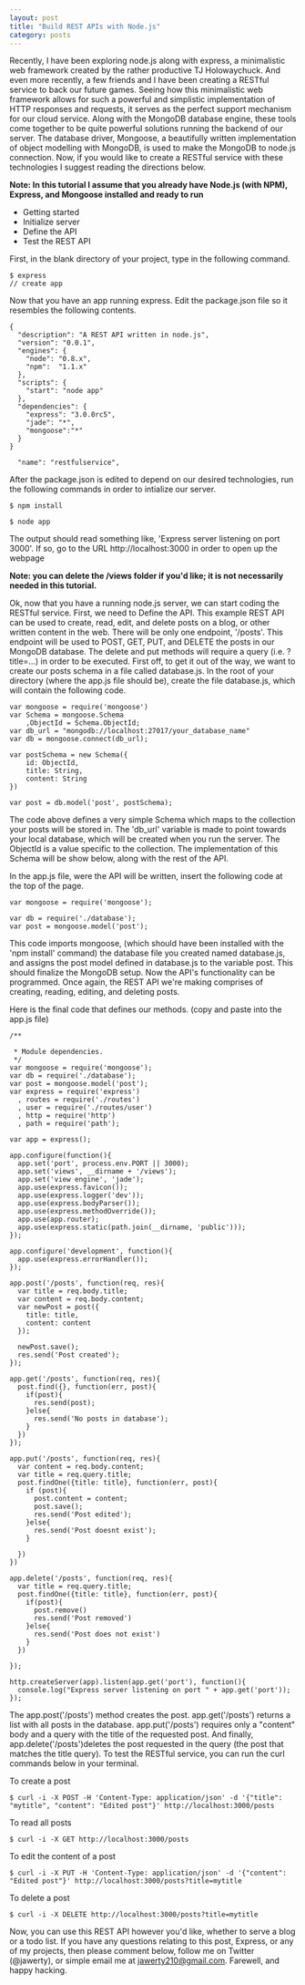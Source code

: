 ```yaml
---
layout: post
title: "Build REST APIs with Node.js"
category: posts
---
```


Recently, I have been exploring node.js along with express, a minimalistic web framework created by the rather productive TJ Holowaychuck. And even more recently, a few friends and I have been creating a RESTful service to back our future games. Seeing how this minimalistic web framework allows for such a powerful and simplistic implementation of HTTP responses and requests, it serves as the perfect support mechanism for our cloud service. Along with the MongoDB database engine, these tools come together to be quite powerful solutions running the backend of our server. The database driver, Mongoose, a beautifully written implementation of object modelling with MongoDB, is used to make the MongoDB to node.js connection. Now, if you would like to create a RESTful service with these technologies I suggest reading the directions below.

**Note: In this tutorial I assume that you already have Node.js (with NPM), Express, and Mongoose installed and ready to run**

* Getting started
* Initialize server
* Define the API
* Test the REST API

First, in the blank directory of your project, type in the following command.
    
    $ express
    // create app

Now that you have an app running express. Edit the package.json file so it resembles the following contents.

    {
      "description": "A REST API written in node.js",
      "version": "0.0.1",
      "engines": {
        "node": "0.8.x",
        "npm":  "1.1.x"
      },
      "scripts": {
        "start": "node app"
      },
      "dependencies": {
        "express": "3.0.0rc5", 
        "jade": "*",
        "mongoose":"*" 
      }
    }

      "name": "restfulservice",

After the package.json is edited to depend on our desired technologies, run the following commands in order to intialize our server.

    $ npm install

    $ node app

The output should read something like, 'Express server listening on port 3000'. If so, go to the URL http://localhost:3000 in order to open up the webpage


**Note: you can delete the /views folder if you'd like; it is not necessarily needed in this tutorial.**


Ok, now that you have a running node.js server, we can start coding the RESTful service. First, we need to Define the API. This example REST API can be used to create, read, edit, and delete posts on a blog, or other written content in the web. There will be only one endpoint, '/posts'. This endpoint will be used to POST, GET, PUT, and DELETE the posts in our MongoDB database. The delete and put methods will require a query (i.e. ?title=...) in order to be executed. First off, to get it out of the way, we want to create our posts schema in a file called database.js. In the root of your directory (where the app.js file should be), create the file database.js, which will contain the following code. 

    var mongoose = require('mongoose')
    var Schema = mongoose.Schema
        ,ObjectId = Schema.ObjectId;
    var db_url = "mongodb://localhost:27017/your_database_name"
    var db = mongoose.connect(db_url);

    var postSchema = new Schema({
        id: ObjectId,
        title: String,
        content: String
    })

    var post = db.model('post', postSchema);

The code above defines a very simple Schema which maps to the collection your posts will be stored in. The 'db_url' variable is made to point towards your local database, which will be created when you run the server. The ObjectId is a value specific to the collection. The implementation of this Schema will be show below, along with the rest of the API.

In the app.js file, were the API will be written, insert the following code at the top of the page.
    
    var mongoose = require('mongoose');

    var db = require('./database');
    var post = mongoose.model('post');

This code imports mongoose, (which should have been installed with the 'npm install' command) the database file you created named database.js, and assigns the post model defined in database.js to the variable post. This should finalize the MongoDB setup. Now the API's functionality can be programmed. Once again, the REST API we're making comprises of creating, reading, editing, and deleting posts. 


Here is the final code that defines our methods. (copy and paste into the app.js file) 

    /**

     * Module dependencies.
     */
    var mongoose = require('mongoose');
    var db = require('./database');
    var post = mongoose.model('post');
    var express = require('express')
      , routes = require('./routes')
      , user = require('./routes/user')
      , http = require('http')
      , path = require('path');

    var app = express();

    app.configure(function(){
      app.set('port', process.env.PORT || 3000);
      app.set('views', __dirname + '/views');
      app.set('view engine', 'jade');
      app.use(express.favicon());
      app.use(express.logger('dev'));
      app.use(express.bodyParser());
      app.use(express.methodOverride());
      app.use(app.router);
      app.use(express.static(path.join(__dirname, 'public')));
    });

    app.configure('development', function(){
      app.use(express.errorHandler());
    });

    app.post('/posts', function(req, res){
      var title = req.body.title;
      var content = req.body.content;
      var newPost = post({
        title: title,
        content: content
      });

      newPost.save();
      res.send('Post created');
    });

    app.get('/posts', function(req, res){
      post.find({}, function(err, post){
        if(post){
          res.send(post);
        }else{
          res.send('No posts in database');
        }
      })
    });

    app.put('/posts', function(req, res){
      var content = req.body.content;
      var title = req.query.title;
      post.findOne({title: title}, function(err, post){
        if (post){
          post.content = content;
          post.save();
          res.send('Post edited');
        }else{
          res.send('Post doesnt exist');
        }

      })
    })

    app.delete('/posts', function(req, res){
      var title = req.query.title;
      post.findOne({title: title}, function(err, post){
        if(post){
          post.remove()
          res.send('Post removed')
        }else{
          res.send('Post does not exist')
        }
      })

    });

    http.createServer(app).listen(app.get('port'), function(){
      console.log("Express server listening on port " + app.get('port'));
    });

The app.post('/posts') method creates the post. app.get('/posts') returns a list with all posts in the database. app.put('/posts') requires only a "content" body and a query with the title of the requested post. And finally, app.delete('/posts')deletes the post requested in the query (the post that matches the title query). To test the RESTful service, you can run the curl commands below in your terminal.


To create a post

    $ curl -i -X POST -H 'Content-Type: application/json' -d '{"title": "mytitle", "content": "Edited post"}' http://localhost:3000/posts

To read all posts

    $ curl -i -X GET http://localhost:3000/posts

To edit the content of a post

    $ curl -i -X PUT -H 'Content-Type: application/json' -d '{"content": "Edited post"}' http://localhost:3000/posts?title=mytitle

To delete a post

    $ curl -i -X DELETE http://localhost:3000/posts?title=mytitle

Now, you can use this REST API however you'd like, whether to serve a blog or a todo list. If you have any questions relating to this post, Express, or any of my projects, then please comment below, follow me on Twitter (@jawerty), or simple email me at jawerty210@gmail.com. Farewell, and happy hacking.